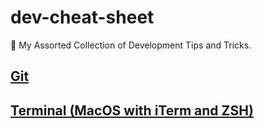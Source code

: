 # dev-cheat-sheet
📕 My Assorted Collection of Development Tips and Tricks.

## [Git](https://github.com/behnum/dev-cheat-sheet/blob/master/Git.md#git-cheatsheet)
## [Terminal (MacOS with iTerm and ZSH)](https://github.com/behnum/dev-cheat-sheet/blob/master/Terminal.md#terminal-cheatsheet)
